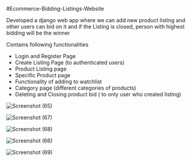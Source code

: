 #Ecommerce-Bidding-Listings-Website

Developed a django web app where we can add new product listing and other users can bid on it and if the Listing is closed, person with highest bidding will be the winner

Contains following functionalities
- Login and Register Page
- Create Listing Page (to authenticated users)
- Product Listing page
- Specific Product page
- Functionality of adding to watchlist
- Category page (different categories of products)
- Deleting and Closing product bid ( to only user who created listing)

![Screenshot (65)](https://user-images.githubusercontent.com/87595760/209102960-7a83cf22-5fcc-482c-919a-c9b6e6333b94.png)


![Screenshot (67)](https://user-images.githubusercontent.com/87595760/209102837-5b3a928d-3e19-42f3-af68-0dfb83c8c9e4.png)


![Screenshot (68)](https://user-images.githubusercontent.com/87595760/209103073-38f2d0ab-c894-42f4-b78b-6b7b2f5142d2.png)


![Screenshot (66)](https://user-images.githubusercontent.com/87595760/209103202-12e7c788-afef-49f2-a0d2-597e64886ad7.png)


![Screenshot (69)](https://user-images.githubusercontent.com/87595760/209103271-0cb60d60-82c7-4e1d-bbc2-aab755f33160.png)


